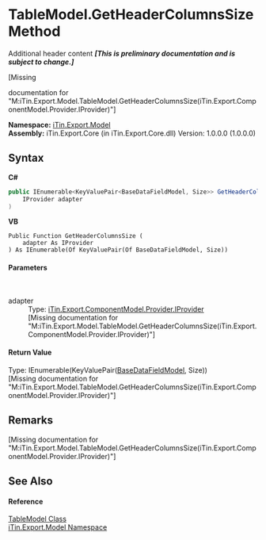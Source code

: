 # TableModel.GetHeaderColumnsSize Method 
Additional header content _**\[This is preliminary documentation and is subject to change.\]**_

\[Missing <summary> documentation for "M:iTin.Export.Model.TableModel.GetHeaderColumnsSize(iTin.Export.ComponentModel.Provider.IProvider)"\]

**Namespace:**&nbsp;<a href="ef57ffcc-e95e-b212-5a46-9aa6f5a3511f">iTin.Export.Model</a><br />**Assembly:**&nbsp;iTin.Export.Core (in iTin.Export.Core.dll) Version: 1.0.0.0 (1.0.0.0)

## Syntax

**C#**<br />
``` C#
public IEnumerable<KeyValuePair<BaseDataFieldModel, Size>> GetHeaderColumnsSize(
	IProvider adapter
)
```

**VB**<br />
``` VB
Public Function GetHeaderColumnsSize ( 
	adapter As IProvider
) As IEnumerable(Of KeyValuePair(Of BaseDataFieldModel, Size))
```


#### Parameters
&nbsp;<dl><dt>adapter</dt><dd>Type: <a href="04a444f9-1d39-11f4-78b0-bb6b5450764a">iTin.Export.ComponentModel.Provider.IProvider</a><br />\[Missing <param name="adapter"/> documentation for "M:iTin.Export.Model.TableModel.GetHeaderColumnsSize(iTin.Export.ComponentModel.Provider.IProvider)"\]</dd></dl>

#### Return Value
Type: IEnumerable(KeyValuePair(<a href="8fa48ff7-1da1-90fc-d579-d2d214806b70">BaseDataFieldModel</a>, Size))<br />\[Missing <returns> documentation for "M:iTin.Export.Model.TableModel.GetHeaderColumnsSize(iTin.Export.ComponentModel.Provider.IProvider)"\]

## Remarks
\[Missing <remarks> documentation for "M:iTin.Export.Model.TableModel.GetHeaderColumnsSize(iTin.Export.ComponentModel.Provider.IProvider)"\]

## See Also


#### Reference
<a href="3ebdc48d-cea3-5217-fae3-a33752b7657c">TableModel Class</a><br /><a href="ef57ffcc-e95e-b212-5a46-9aa6f5a3511f">iTin.Export.Model Namespace</a><br />